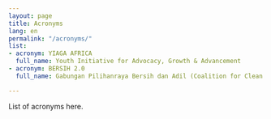 ```yaml
---
layout: page
title: Acronyms
lang: en
permalink: "/acronyms/"
list:
- acronym: YIAGA AFRICA
  full_name: Youth Initiative for Advocacy, Growth & Advancement
- acronym: BERSIH 2.0
  full_name: Gabungan Pilihanraya Bersih dan Adil (Coalition for Clean and Fair Elections)

---
```

List of acronyms here.